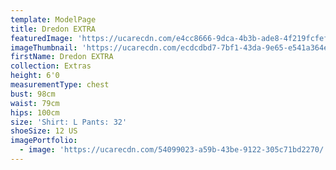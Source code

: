 ```yaml
---
template: ModelPage
title: Dredon EXTRA
featuredImage: 'https://ucarecdn.com/e4cc8666-9dca-4b3b-ade8-4f219fcfef96/'
imageThumbnail: 'https://ucarecdn.com/ecdcdbd7-7bf1-43da-9e65-e541a364ea2a/'
firstName: Dredon EXTRA
collection: Extras
height: 6'0
measurementType: chest
bust: 98cm
waist: 79cm
hips: 100cm
size: 'Shirt: L Pants: 32'
shoeSize: 12 US
imagePortfolio:
  - image: 'https://ucarecdn.com/54099023-a59b-43be-9122-305c71bd2270/'
---
```



